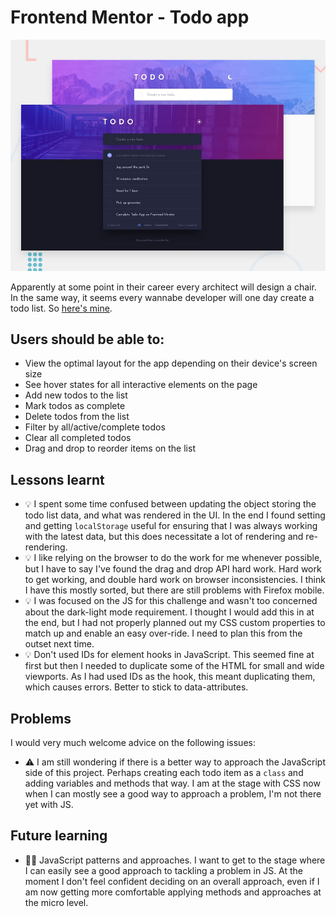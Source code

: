 # Frontend Mentor - Todo app

![Design preview for the Todo app coding challenge](./src/images/desktop-preview.jpg)

Apparently at some point in their career every architect will design a chair. In the same way, it seems every wannabe developer will one day create a todo list. So [here's mine](https://frontendmentor-todolist-app.vercel.app/).

## Users should be able to:

- View the optimal layout for the app depending on their device's screen size
- See hover states for all interactive elements on the page
- Add new todos to the list
- Mark todos as complete
- Delete todos from the list
- Filter by all/active/complete todos
- Clear all completed todos
- Drag and drop to reorder items on the list

## Lessons learnt

- 💡 I spent some time confused between updating the object storing the todo list data, and what was rendered in the UI. In the end I found setting and getting `localStorage` useful for ensuring that I was always working with the latest data, but this does necessitate a lot of rendering and re-rendering.
- 💡 I like relying on the browser to do the work for me whenever possible, but I have to say I've found the drag and drop API hard work. Hard work to get working, and double hard work on browser inconsistencies. I think I have this mostly sorted, but there are still problems with Firefox mobile.
- 💡 I was focused on the JS for this challenge and wasn't too concerned about the dark-light mode requirement. I thought I would add this in at the end, but I had not properly planned out my CSS custom properties to match up and enable an easy over-ride. I need to plan this from the outset next time.
- 💡 Don't used IDs for element hooks in JavaScript. This seemed fine at first but then I needed to duplicate some of the HTML for small and wide viewports. As I had used IDs as the hook, this meant duplicating them, which causes errors. Better to stick to data-attributes.

## Problems

I would very much welcome advice on the following issues:

- ⚠️ I am still wondering if there is a better way to approach the JavaScript side of this project. Perhaps creating each todo item as a `class` and adding variables and methods that way. I am at the stage with CSS now when I can mostly see a good way to approach a problem, I'm not there yet with JS.

## Future learning

- 🙇‍♂️ JavaScript patterns and approaches. I want to get to the stage where I can easily see a good approach to tackling a problem in JS. At the moment I don't feel confident deciding on an overall approach, even if I am now getting more comfortable applying methods and approaches at the micro level.
